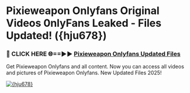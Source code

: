 # Pixieweapon Onlyfans Original Videos 0nlyFans Leaked - Files Updated! ({hju678})

<h3>🔴 CLICK HERE 🌐==►► <a href="https://tinyurl.com/ms9xzufz" rel="nofollow">Pixieweapon Onlyfans Updated Files</a></h3>

Get Pixieweapon Onlyfans and all content. Now you can access all videos and pictures of Pixieweapon Onlyfans. New Updated Files 2025!

[![{hju678}](https://i.imgur.com/PQ7UWWw.gif)](https://tinyurl.com/ms9xzufz)